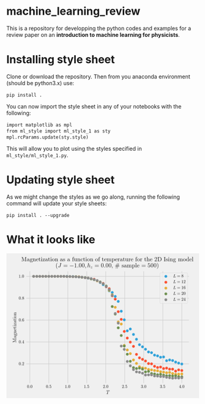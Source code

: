 # machine_learning_review
This is a repository for developping the python codes and examples for a review paper on an <b> introduction to machine learning for physicists</b>. 
# Installing style sheet
Clone or download the repository. Then from you anaconda environment (should be python3.x) use:
```
pip install .
```
You can now import the style sheet in any of your notebooks with the following:
```
import matplotlib as mpl
from ml_style import ml_style_1 as sty
mpl.rcParams.update(sty.style)
```
This will allow you to plot using the styles specified in ```ml_style/ml_style_1.py```.
# Updating style sheet
As we might change the styles as we go along, running the following command will update your style sheets:
```
pip install . --upgrade
```
# What it looks like
![alt tag](https://github.com/alexandreday/machine_learning_review/blob/master/isingMC/example.png)
